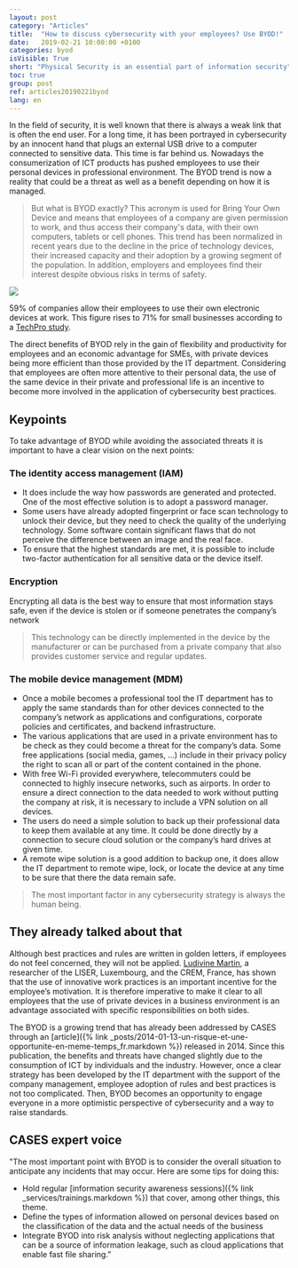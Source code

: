 ```yaml
---
layout: post
category: "Articles"
title:  "How to discuss cybersecurity with your employees? Use BYOD!"
date:   2019-02-21 10:00:00 +0100
categories: byod
isVisible: True
short: "Physical Security is an essential part of information security"
toc: true
group: post
ref: articles20190221byod
lang: en
---
```

In the field of security, it is well known that there is always a weak link that is often the end user. For a long time, it has been portrayed in cybersecurity by an innocent hand that plugs an external USB drive to a computer connected to sensitive data. This time is far behind us. Nowadays the consumerization of ICT products has pushed employees to use their personal devices in professional environment. The BYOD trend is now a reality that could be a threat as well as a benefit depending on how it is managed.

> But what is BYOD exactly? This acronym is used for Bring Your Own Device and means that employees of a company are given permission to work, and thus access their company's data, with their own computers, tablets or cell phones. This trend has been normalized in recent years due to the decline in the price of technology devices, their increased capacity and their adoption by a growing segment of the population. In addition, employers and employees find their interest despite obvious risks in terms of safety.

<img src="{% link assets/img/2019/byod_en.png %}" style="max-width: 100%;" />

59% of companies allow their employees to use their own electronic devices at work. This figure rises to 71% for small businesses according to a [TechPro study](http://www.techproresearch.com/article/research-byod-booming-with-74-using-or-planning-to-use/).

The direct benefits of BYOD rely in the gain of flexibility and productivity for employees and an economic advantage for SMEs, with private devices being more efficient than those provided by the IT department. Considering that employees are often more attentive to their personal data, the use of the same device in their private and professional life is an incentive to become more involved in the application of cybersecurity best practices.


## Keypoints
To take advantage of BYOD while avoiding the associated threats it is important to have a clear vision on the next points:
###	The identity access management (IAM)
*	It does include the way how passwords are generated and protected. One of the most effective solution is to adopt a password manager.
*	Some users have already adopted fingerprint or face scan technology to unlock their device, but they need to check the quality of the underlying technology. Some software contain significant flaws that do not perceive the difference between an image and the real face.
*	To ensure that the highest standards are met, it is possible to include two-factor authentication for all sensitive data or the device itself.

###	Encryption
Encrypting all data is the best way to ensure that most information stays safe, even if the device is stolen or if someone penetrates the company’s network
> This technology can be directly implemented in the device by the manufacturer or can be purchased from a private company that also provides customer service and regular updates.

###	The mobile device management (MDM)
*	Once a mobile becomes a professional tool the IT department has to apply the same standards than for other devices connected to the company’s network as applications and configurations, corporate policies and certificates, and backend infrastructure.
*	The various applications that are used in a private environment has to be check as they could become a threat for the company’s data. Some free applications (social media, games, …) include in their privacy policy the right to scan all or part of the content contained in the phone.
*	With free Wi-Fi provided everywhere, telecommuters could be connected to highly insecure networks, such as airports. In order to ensure a direct connection to the data needed to work without putting the company at risk, it is necessary to include a VPN solution on all devices.
*	The users do need a simple solution to back up their professional data to keep them available at any time. It could be done directly by a connection to secure cloud solution or the company’s hard drives at given time.
*	A remote wipe solution is a good addition to backup one, it does allow the IT department to remote wipe, lock, or locate the device at any time to be sure that there the data remain safe.

> The most important factor in any cybersecurity strategy is always the human being.

## They already talked about that

Although best practices and rules are written in golden letters, if employees do not feel concerned, they will not be applied. [Ludivine Martin](https://statistiques.public.lu/catalogue-publications/working-papers-CEPS/2015/05-2015.pdf), a researcher of the LISER, Luxembourg, and the CREM, France, has shown that the use of innovative work practices is an important incentive for the employee’s motivation. It is therefore imperative to make it clear to all employees that the use of private devices in a business environment is an advantage associated with specific responsibilities on both sides.

The BYOD is a growing trend that has already been addressed by CASES through an [article]({% link _posts/2014-01-13-un-risque-et-une-opportunite-en-meme-temps_fr.markdown %}) released in 2014. Since this publication, the benefits and threats have changed slightly due to the consumption of ICT by individuals and the industry. However, once a clear strategy has been developed by the IT department with the support of the company management, employee adoption of rules and best practices is not too complicated. Then, BYOD becomes an opportunity to engage everyone in a more optimistic perspective of cybersecurity and a way to raise standards.

## CASES expert voice
"The most important point with BYOD is to consider the overall situation to anticipate any incidents that may occur. Here are some tips for doing this:
*	Hold regular  [information security awareness sessions]({% link _services/trainings.markdown %}) that cover, among other things, this theme.
*	Define the types of information allowed on personal devices based on the classification of the data and the actual needs of the business
*	Integrate BYOD into risk analysis without neglecting applications that can be a source of information leakage, such as cloud applications that enable fast file sharing.”
